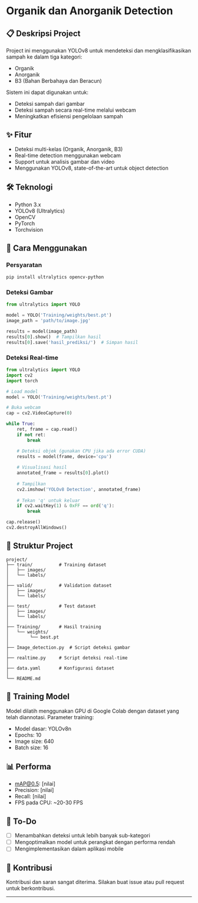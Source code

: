 # Organik dan Anorganik Detection

## 📋 Deskripsi Project
Project ini menggunakan YOLOv8 untuk mendeteksi dan mengklasifikasikan sampah ke dalam tiga kategori:
- Organik
- Anorganik
- B3 (Bahan Berbahaya dan Beracun)

Sistem ini dapat digunakan untuk:
- Deteksi sampah dari gambar
- Deteksi sampah secara real-time melalui webcam
- Meningkatkan efisiensi pengelolaan sampah

## ✨ Fitur
- Deteksi multi-kelas (Organik, Anorganik, B3)
- Real-time detection menggunakan webcam
- Support untuk analisis gambar dan video
- Menggunakan YOLOv8, state-of-the-art untuk object detection

## 🛠️ Teknologi
- Python 3.x
- YOLOv8 (Ultralytics)
- OpenCV
- PyTorch
- Torchvision

## 🚀 Cara Menggunakan

### Persyaratan
```bash
pip install ultralytics opencv-python
```

### Deteksi Gambar
```python
from ultralytics import YOLO

model = YOLO('Training/weights/best.pt')
image_path = 'path/to/image.jpg'

results = model(image_path)
results[0].show()  # Tampilkan hasil
results[0].save('hasil_prediksi/')  # Simpan hasil
```

### Deteksi Real-time
```python
from ultralytics import YOLO
import cv2
import torch

# Load model
model = YOLO('Training/weights/best.pt')

# Buka webcam
cap = cv2.VideoCapture(0)

while True:
    ret, frame = cap.read()
    if not ret:
        break

    # Deteksi objek (gunakan CPU jika ada error CUDA)
    results = model(frame, device='cpu')
    
    # Visualisasi hasil
    annotated_frame = results[0].plot()
    
    # Tampilkan
    cv2.imshow('YOLOv8 Detection', annotated_frame)
    
    # Tekan 'q' untuk keluar
    if cv2.waitKey(1) & 0xFF == ord('q'):
        break

cap.release()
cv2.destroyAllWindows()
```

## 📂 Struktur Project
```
project/
├── train/          # Training dataset
│   ├── images/
│   └── labels/
│
├── valid/          # Validation dataset
│   ├── images/
│   └── labels/
│
├── test/           # Test dataset
│   ├── images/
│   └── labels/
│
├── Training/       # Hasil training
│   └── weights/
│        └── best.pt
│
├── Image_detection.py  # Script deteksi gambar
│
├── realtime.py     # Script deteksi real-time
│
├── data.yaml       # Konfigurasi dataset
│
└── README.md
```

## 🔄 Training Model
Model dilatih menggunakan GPU di Google Colab dengan dataset yang telah diannotasi. Parameter training:
- Model dasar: YOLOv8n
- Epochs: 10
- Image size: 640
- Batch size: 16

## 📊 Performa
- mAP@0.5: [nilai]
- Precision: [nilai]
- Recall: [nilai]
- FPS pada CPU: ~20-30 FPS

## 📝 To-Do
- [ ] Menambahkan deteksi untuk lebih banyak sub-kategori
- [ ] Mengoptimalkan model untuk perangkat dengan performa rendah
- [ ] Mengimplementasikan dalam aplikasi mobile

## 👥 Kontribusi
Kontribusi dan saran sangat diterima. Silakan buat issue atau pull request untuk berkontribusi.

---
 
